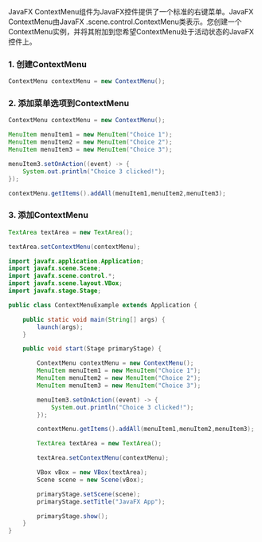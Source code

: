 JavaFX ContextMenu组件为JavaFX控件提供了一个标准的右键菜单。JavaFX ContextMenu由JavaFX .scene.control.ContextMenu类表示。您创建一个ContextMenu实例，并将其附加到您希望ContextMenu处于活动状态的JavaFX控件上。

### 1.  创建ContextMenu

```java
ContextMenu contextMenu = new ContextMenu();
```

### 2. 添加菜单选项到ContextMenu

```java
ContextMenu contextMenu = new ContextMenu();

MenuItem menuItem1 = new MenuItem("Choice 1");
MenuItem menuItem2 = new MenuItem("Choice 2");
MenuItem menuItem3 = new MenuItem("Choice 3");

menuItem3.setOnAction((event) -> {
    System.out.println("Choice 3 clicked!");
});

contextMenu.getItems().addAll(menuItem1,menuItem2,menuItem3);
```

### 3. 添加ContextMenu

```java
TextArea textArea = new TextArea();

textArea.setContextMenu(contextMenu);
```

```java
import javafx.application.Application;
import javafx.scene.Scene;
import javafx.scene.control.*;
import javafx.scene.layout.VBox;
import javafx.stage.Stage;

public class ContextMenuExample extends Application {

    public static void main(String[] args) {
        launch(args);
    }

    public void start(Stage primaryStage) {

        ContextMenu contextMenu = new ContextMenu();
        MenuItem menuItem1 = new MenuItem("Choice 1");
        MenuItem menuItem2 = new MenuItem("Choice 2");
        MenuItem menuItem3 = new MenuItem("Choice 3");

        menuItem3.setOnAction((event) -> {
            System.out.println("Choice 3 clicked!");
        });

        contextMenu.getItems().addAll(menuItem1,menuItem2,menuItem3);

        TextArea textArea = new TextArea();

        textArea.setContextMenu(contextMenu);

        VBox vBox = new VBox(textArea);
        Scene scene = new Scene(vBox);

        primaryStage.setScene(scene);
        primaryStage.setTitle("JavaFX App");

        primaryStage.show();
    }
}
```

